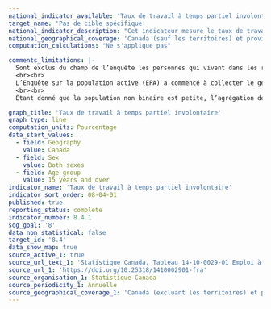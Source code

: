 ```yaml
---
national_indicator_available: 'Taux de travail à temps partiel involontaire'
target_name: 'Pas de cible spécifique'
national_indicator_description: "Cet indicateur mesure le taux de travail à temps partiel involontaire. Celui-ci peut être dérivée de différentes façons. Celle qui est utilisée pour cet indicateur se base sur tous les travailleurs ayant un emploi à temps partiel involontaire, qu'ils aient cherché un travail à temp plein ou non. Le taux est présenté comme le nombre de travailleurs ayant un emploi à temps partiel involontaire par rapport au nombre de travailleurs à temps partiel."
national_geographical_coverage: 'Canada (sauf les territoires) et provinces' 
computation_calculations: "Ne s'applique pas"

comments_limitations: |-
  Sont exclus du champ de l’enquête les personnes qui vivent dans les réserves et dans d’autres peuplements autochtones des provinces, les membres à temps plein des Forces armées canadiennes, les pensionnaires d’établissements institutionnels et les ménages situés dans des régions extrêmement éloignées où la densité de population est très faible.
  <br><br>
  L’Enquête sur la population active (EPA) a commencé à collecter le genre de la personne en 2022. Avant 2022, l’EPA ne collectait que des renseignements sur le sexe de la personne ayant participé à l’enquête (masculin ou féminin), tels que déclarés par cette personne ou qu'enregistrés par la personne ayant mené l’interview. La variable « sexe » des années précédant 2022 et la variable « genre » à deux catégories à partir de 2022 sont regroupées dans ce tableau. Bien que le sexe et le genre soient deux concepts différents, l’introduction du concept du genre ne devrait pas avoir d’incidence importante sur l’analyse de données et la comparabilité historique, étant donné la petite taille des populations transgenre et non binaire.
  <br><br>
  Étant donné que la population non binaire est petite, l’agrégation des données en une variable de genre à deux catégories est nécessaire pour protéger la confidentialité des réponses fournies. Les personnes de la catégorie « personnes non binaires » sont réparties dans les deux autres catégories de genre et sont désignées par le symbole « + ». La catégorie « Hommes+ » comprend les hommes de même que certaines personnes non binaires, alors que la catégorie « Femmes+ » comprend les femmes de même que certaines personnes non binaires.

graph_title: 'Taux de travail à temps partiel involontaire'
graph_type: line
computation_units: Pourcentage
data_start_values:
  - field: Geography
    value: Canada
  - field: Sex
    value: Both sexes
  - field: Age group
    value: 15 years and over
indicator_name: 'Taux de travail à temps partiel involontaire'
indicator_sort_order: 08-04-01
published: true
reporting_status: complete
indicator_number: 8.4.1
sdg_goal: '8'
data_non_statistical: false
target_id: '8.4'
data_show_map: true
source_active_1: true
source_url_text_1: 'Statistique Canada. Tableau 14-10-0029-01 Emploi à temps partiel selon la raison, données annuelles (x 1 000)'
source_url_1: 'https://doi.org/10.25318/1410002901-fra'
source_organisation_1: Statistique Canada
source_periodicity_1: Annuelle
source_geographical_coverage_1: 'Canada (excluant les territoires) et provinces'
---
```

